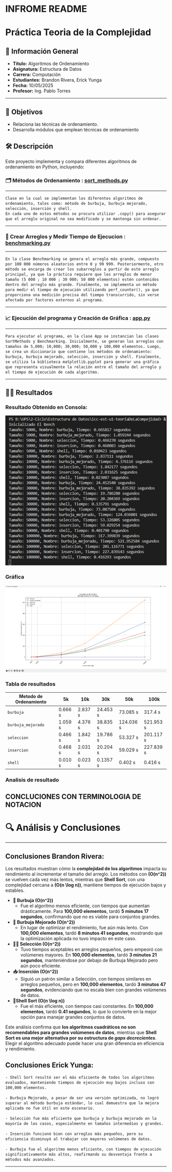  # INFROME README

# Práctica Teoria de la Complejidad

## 📌 Información General

- **Título:** Algoritmos de Ordenamiento
- **Asignatura:** Estructura de Datos
- **Carrera:** Computación
- **Estudiantes:** Brandon Rivera, Erick Yunga
- **Fecha:** 10/05/2025
- **Profesor:** Ing. Pablo Torres

---

## 🎯 Objetivos
- Relaciona las técnicas de ordenamiento.
- Desarrolla módulos que emplean técnicas de ordenamiento

## 🛠️ Descripción

Este proyecto implementa y compara diferentes algoritmos de ordenamiento en Python, incluyendo:
### 🗂️ Métodos de Ordenamiento : [sort_methods.py](/icc-est-u1-teoriaDeLaCompejidad/sort_methods.py/)

---
    Clase en la cual se implementan los diferentes algoritmos de ordenamiento, tales como: método de burbuja, burbuja mejorado, selección, inserción y shell. 
    En cada uno de estos métodos se procura utilizar .copy() para asegurar que el arreglo original no sea modificado y se mantenga sin ordenar.
---
### 🧮 Crear Arreglos y Medir Tiempo de Ejecucion : [benchmarking.py](/icc-est-u1-teoriaDeLaCompejidad/benchmarking.py)
---
    En la clase Benchmarking se genera el arreglo más grande, compuesto por 100 000 números aleatorios entre 0 y 99 999. Posteriormente, otro método se encarga de crear los subarreglos a partir de este arreglo principal, ya que la práctica requiere que los arreglos de menor tamaño (5 000 ; 10 000 ; 30 000; 50 000 elementos) estén contenidos dentro del arreglo más grande. Finalmente, se implementa un método para medir el tiempo de ejecución utilizando perf_counter(), ya que proporciona una medición precisa del tiempo transcurrido, sin verse afectada por factores externos al programa.
---
### 📈 Ejecución del programa y Creación de Gráfica : [app.py](/icc-est-u1-teoriaDeLaCompejidad/app.py)
---
    Para ejecutar el programa, en la clase App se instancian las clases SortMethods y Benchmarking. Inicialmente, se generan los arreglos con tamaños de 5,000; 10,000; 30,000; 50,000 y 100,000 elementos. Luego, se crea un diccionario que contiene los métodos de ordenamiento: burbuja, burbuja mejorado, selección, inserción y shell. Finalmente, se utiliza la biblioteca matplotlib.pyplot para generar una gráfica que representa visualmente la relación entre el tamaño del arreglo y el tiempo de ejecución de cada algoritmo.
---
## ✍🏻 Resultados 
### Resultado Obtenido en Consola:
![ResultadosConsola](/icc-est-u1-teoriaDeLaCompejidad/img/comparativa_de_metodos.png)
### Gráfica 
![Gráfica](/icc-est-u1-teoriaDeLaCompejidad/img/grafico_comparativa_de_metodos.png)
### Tabla de resultados
| Metodo de Ordenamiento | 5k      | 10k     |30k       | 50k       |     100k  |
| ---                    | ---     | ---     | ---      | ---       | ---       |
| `burbuja`              | 0.666 s | 2.837 s | 24.453 s | 73.085 s  | 317.4 s   |
| `burbuja_mejorado`     | 1.059 s | 4.376 s | 38.835 s | 124.036 s | 521.953 s |
| `seleccion`            | 0.466 s | 1.842 s | 19.786 s | 53.327 s  | 201.117 s |
| `insercion`            | 0.468 s | 2.031 s | 20.204 s | 59.029 s  | 227.839 s |
| `shell`                | 0.010 s | 0.023 s | 0.1357 s | 0.402 s   | 0.416 s   |
### Analisis de resultado

##  CONCLUCIONES CON TERMINOLOGIA DE NOTACION 

# 🔍 Análisis y Conclusiones
---
## Conclusiones Brandon Rivera:

Los resultados muestran cómo la **complejidad de los algoritmos** impacta su rendimiento al incrementar 
el tamaño del arreglo. Los métodos con **\(O(n^2)\)** se vuelven cada vez más lentos, mientras que 
**Shell Sort**, con una complejidad cercana a **\(O(n \log n)\)**, mantiene tiempos de ejecución bajos 
y estables.

- **🫧 Burbuja \(O(n^2)\)** 
  - Fue el algoritmo menos eficiente, con tiempos que aumentan drásticamente. Para **100,000 elementos**, tardó **5 minutos 17 segundos**, confirmando que no es viable para conjuntos grandes.
- **🫧 Burbuja Mejorado \(O(n^2)\)**
  - En lugar de optimizar el rendimiento, fue aún más lento. Con **100,000 elementos**, tardó **8 minutos 41 segundos**, mostrando que la optimización aplicada no tuvo impacto en este caso.
- **🤏🏻 Selección \(O(n^2)\)** 
  - Tuvo tiempos aceptables en arreglos pequeños, pero empeoró con volúmenes mayores. En **100,000 elementos**, tardó **3 minutos 21 segundos**, manteniéndose por debajo de Burbuja Mejorado pero aún poco eficiente.
- **📥 Inserción \(O(n^2)\)** 
  - Siguió un patrón similar a Selección, con tiempos similares en arreglos pequeños, pero en **100,000 elementos**, tardó **3 minutos 47 segundos**, evidenciando que no escala bien con grandes volúmenes de datos.
- **🦘Shell Sort \(O(n \log n)\)** 
  - Fue el más eficiente, con tiempos casi constantes. En **100,000 elementos**, tardó **0.41 segundos**, lo que lo convierte en la mejor opción para manejar grandes conjuntos de datos.

Este análisis confirma que **los algoritmos cuadráticos no son recomendables para grandes volúmenes de datos**, mientras que **Shell Sort es una mejor alternativa por su estructura de *gaps decrecientes***. Elegir el algoritmo adecuado puede hacer una gran diferencia en eficiencia y rendimiento.


## Conclusiones Erick Yunga:

    - Shell Sort resultó ser el más eficiente de todos los algoritmos evaluados, manteniendo tiempos de ejecución muy bajos incluso con 100,000 elementos.

    - Burbuja Mejorado, a pesar de ser una versión optimizada, no logró superar al método burbuja estándar, lo cual demuestra que la mejora aplicada no fue útil en este escenario.

    - Selección fue más eficiente que burbuja y burbuja mejorado en la mayoría de los casos, especialmente en tamaños intermedios y grandes.

    - Inserción funcionó bien con arreglos más pequeños, pero su eficiencia disminuyó al trabajar con mayores volúmenes de datos.

    - Burbuja fue el algoritmo menos eficiente, con tiempos de ejecución significativamente más altos, reafirmando su desventaja frente a métodos más avanzados.
---
